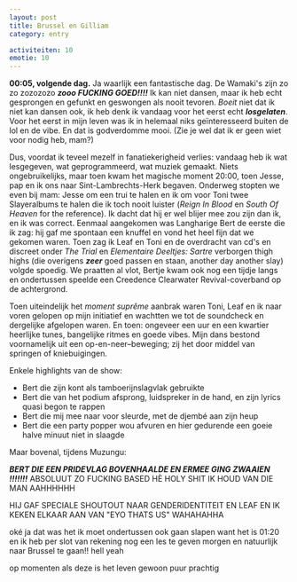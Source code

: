 ```yaml
---
layout: post
title: Brussel en Gilliam
category: entry

activiteiten: 10
emotie: 10
---
```


**00:05, volgende dag.** Ja waarlijk een fantastische dag. De Wamaki's zijn zo zo zozozozo ***zooo FUCKING GOED!!!!*** Ik kan niet dansen, maar ik heb echt gesprongen en gefunkt en geswongen als nooit tevoren. *Boeit* niet dat ik niet kan dansen ook, ik heb denk ik vandaag voor het eerst echt ***losgelaten***. Voor het eerst in mijn leven was ik in helemaal niks geïnteresseerd buiten de lol en de vibe. En dat is godverdomme mooi. (Zie je wel dat ik er geen wiet voor nodig heb, mam?)

Dus, voordat ik teveel mezelf in fanatiekerigheid verlies: vandaag heb ik wat lesgegeven, wat geprogrammeerd, wat muziek gemaakt. Niets ongebruikelijks, maar toen kwam het magische moment 20:00, toen Jesse, pap en ik ons naar Sint-Lambrechts-Herk begaven. Onderweg stopten we even bij mam: Jesse om een trui te halen en ik om voor Toni twee Slayeralbums te halen die ik toch nooit luister (*Reign In Blood* en *South Of Heaven* for the reference). Ik dacht dat hij er wel blijer mee zou zijn dan ik, en ik was correct. Eenmaal aangekomen was Langharige Bert de eerste die ik zag: hij gaf me spontaan een knuffel en vond het heel fijn dat we gekomen waren. Toen zag ik Leaf en Toni en de overdracht van cd's en discreet onder *The Trial* en *Elementaire Deeltjes: Sartre* verborgen thigh highs (die overigens ***zeer*** goed passen en staan, another day another slay) volgde spoedig. We praatten al vlot, Bertje kwam ook nog een tijdje langs en ondertussen speelde een Creedence Clearwater Revival-coverband op de achtergrond.

Toen uiteindelijk het *moment suprême* aanbrak waren Toni, Leaf en ik naar voren gelopen op mijn initiatief en wachtten we tot de soundcheck en dergelijke afgelopen waren. En toen: ongeveer een uur en een kwartier heerlijke tunes, bangelijke ritmes en goede vibes. Mijn dans bestond voornamelijk uit een op-en-neer–beweging; zij het door middel van springen of kniebuigingen.

Enkele highlights van de show:
* Bert die zijn kont als tamboerijnslagvlak gebruikte
* Bert die van het podium afsprong, luidspreker in de hand, en zijn lyrics quasi begon te rappen
* Bert die mij mee naar voor sleurde, met de djembé aan zijn heup
* Bert die een party popper wou afvuren en hier gedurende een goeie halve minuut niet in slaagde


Maar bovenal, tijdens Muzungu:

***BERT DIE EEN PRIDEVLAG BOVENHAALDE EN ERMEE GING ZWAAIEN !!!!!!!*** ABSOLUUT ZO FUCKING BASED HÈ HOLY SHIT IK HOUD VAN DIE MAN AAHHHHHH

HIJ GAF SPECIALE SHOUTOUT NAAR GENDERIDENTITEIT EN LEAF EN IK KEKEN ELKAAR AAN VAN "EYO THATS US" WAHAHAHHA

oké ja dat was het ik moet ondertussen ook gaan slapen want het is 01:20 en ik heb per slot van rekening nog een les te geven morgen en natuurlijk naar Brussel te gaan!! hell yeah

op momenten als deze is het leven gewoon puur prachtig
